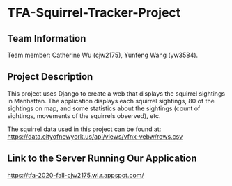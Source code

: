 # TFA-Squirrel-Tracker-Project
## Team Information
Team member: Catherine Wu (cjw2175), Yunfeng Wang (yw3584).

## Project Description

This project uses Django to create a web that displays the squirrel sightings in Manhattan. The application displays each squirrel sightings, 80 of the sightings on map, and some statistics about the sightings (count of sightings, movements of the squirrels observed), etc.

The squirrel data used in this project can be found at: https://data.cityofnewyork.us/api/views/vfnx-vebw/rows.csv

## Link to the Server Running Our Application
https://tfa-2020-fall-cjw2175.wl.r.appspot.com/

